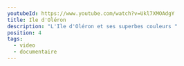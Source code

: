 ```yaml
---
youtubeId: https://www.youtube.com/watch?v=Ukl7XMOAdgY
title: Ile d'Oléron
description: "L'Ile d'Oléron et ses superbes couleurs "
position: 4
tags:
  - video
  - documentaire
---
```


